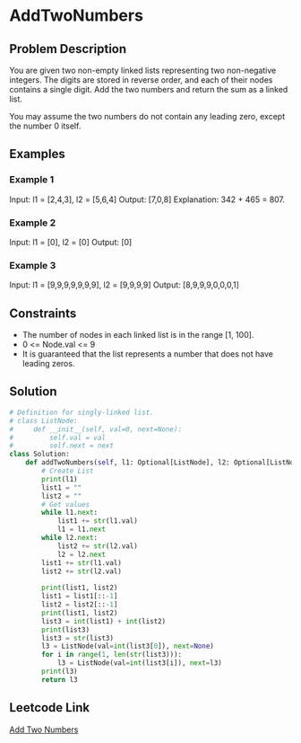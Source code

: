# AddTwoNumbers

## Problem Description
You are given two non-empty linked lists representing two non-negative integers. The digits are stored in reverse order, and each of their nodes contains a single digit. Add the two numbers and return the sum as a linked list.<br>

You may assume the two numbers do not contain any leading zero, except the number 0 itself.<br>

## Examples
### Example 1
Input: l1 = [2,4,3], l2 = [5,6,4]
Output: [7,0,8]
Explanation: 342 + 465 = 807.<br>

### Example 2
Input: l1 = [0], l2 = [0]
Output: [0]

### Example 3
Input: l1 = [9,9,9,9,9,9,9], l2 = [9,9,9,9]
Output: [8,9,9,9,0,0,0,1] <br>

## Constraints
- The number of nodes in each linked list is in the range [1, 100].
- 0 <= Node.val <= 9
- It is guaranteed that the list represents a number that does not have leading zeros.

## Solution
```python
# Definition for singly-linked list.
# class ListNode:
#     def __init__(self, val=0, next=None):
#         self.val = val
#         self.next = next
class Solution:
    def addTwoNumbers(self, l1: Optional[ListNode], l2: Optional[ListNode]) -> Optional[ListNode]:
        # Create List
        print(l1)
        list1 = ""
        list2 = ""
        # Get values
        while l1.next:
            list1 += str(l1.val)
            l1 = l1.next
        while l2.next:
            list2 += str(l2.val)
            l2 = l2.next
        list1 += str(l1.val)
        list2 += str(l2.val)
        
        print(list1, list2)
        list1 = list1[::-1]
        list2 = list2[::-1]
        print(list1, list2)
        list3 = int(list1) + int(list2)
        print(list3)
        list3 = str(list3)
        l3 = ListNode(val=int(list3[0]), next=None)
        for i in range(1, len(str(list3))):
            l3 = ListNode(val=int(list3[i]), next=l3)
        print(l3)
        return l3
```

## Leetcode Link
[Add Two Numbers](https://leetcode.com/problems/add-two-numbers/)
